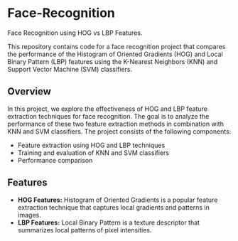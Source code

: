 # Face-Recognition
Face Recognition using HOG vs LBP Features.

This repository contains code for a face recognition project that compares the performance of the Histogram of Oriented Gradients (HOG) and Local Binary Pattern (LBP) features using the K-Nearest Neighbors (KNN) and Support Vector Machine (SVM) classifiers.

## Overview
In this project, we explore the effectiveness of HOG and LBP feature extraction techniques for face recognition. The goal is to analyze the performance of these two feature extraction methods in combination with KNN and SVM classifiers. The project consists of the following components:

- Feature extraction using HOG and LBP techniques
- Training and evaluation of KNN and SVM classifiers
- Performance comparison

## Features

- **HOG Features:** Histogram of Oriented Gradients is a popular feature extraction technique that captures local gradients and patterns in images.
- **LBP Features:** Local Binary Pattern is a texture descriptor that summarizes local patterns of pixel intensities.


